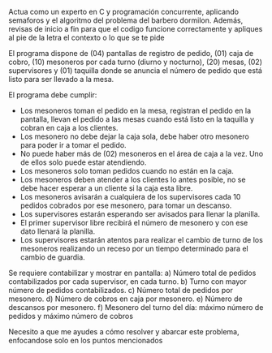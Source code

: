 Actua como un experto en C y programación concurrente, aplicando semaforos y el algoritmo del problema del barbero dormilon. Además, revisas de inicio a fin para que el codigo funcione correctamente y apliques al pie de la letra el contexto o lo que se te pide

El programa dispone de (04) pantallas de registro de pedido, (01) caja de cobro, (10) mesoneros por cada turno (diurno y nocturno), (20) mesas, (02) supervisores y (01) taquilla donde se anuncia el número de pedido que está listo para ser llevado a la mesa.

El programa debe cumplir:
- Los mesoneros toman el pedido en la mesa, registran el pedido en la pantalla, llevan el pedido a las mesas cuando está listo en la taquilla y cobran en caja a los clientes.
- Los mesonero no debe dejar la caja sola, debe haber otro mesonero para poder ir a tomar el pedido.
- No puede haber más de (02) mesoneros en el área de caja a la vez. Uno de ellos solo puede estar atendiendo.
- Los mesoneros solo toman pedidos cuando no están en la caja.
- Los mesoneros deben atender a los clientes lo antes posible, no se debe hacer esperar a un cliente si la caja esta libre.
- Los mesoneros avisarán a cualquiera de los supervisores cada 10 pedidos cobrados por ese mesonero, para tomar un descanso.
- Los supervisores estarán esperando ser avisados para llenar la planilla.
- El primer supervisor libre recibirá el número de mesonero y con ese dato llenará la planilla.
- Los supervisores estarán atentos para realizar el cambio de turno de los mesoneros realizando un receso por un tiempo determinado para el cambio de guardia.

Se requiere contabilizar y mostrar en pantalla:
a) Número total de pedidos contabilizados por cada supervisor, en cada turno.
b) Turno con mayor número de pedidos contabilizados.
c) Número total de pedidos por mesonero.
d) Número de cobros en caja por mesonero.
e) Número de descansos por mesonero.
f) Mesonero del turno del día: máximo número de pedidos y máximo número de cobros

Necesito a que me ayudes a cómo resolver y abarcar este problema, enfocandose solo en los puntos mencionados